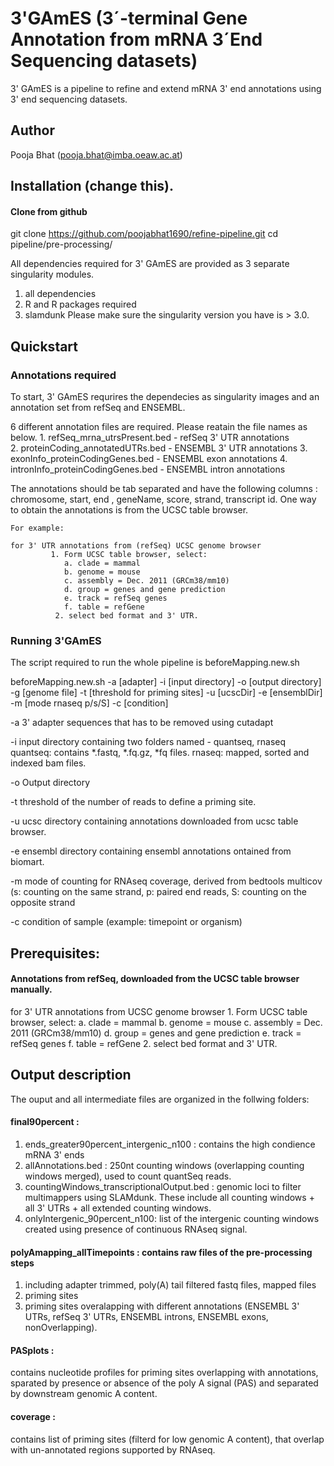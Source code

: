 # 3'GAmES (3´-terminal Gene Annotation from mRNA 3´End Sequencing datasets)
3' GAmES is a pipeline to refine and extend mRNA 3' end annotations using 3' end sequencing datasets. 

## Author
Pooja Bhat (pooja.bhat@imba.oeaw.ac.at)

## Installation (change this). 

#### Clone from github

git clone https://github.com/poojabhat1690/refine-pipeline.git
cd pipeline/pre-processing/

All dependencies required for 3' GAmES are provided as 3 separate singularity modules. 
 1. all dependencies 
 2. R and R packages required
 3. slamdunk
Please make sure the singularity version you have is > 3.0. 

## Quickstart

### Annotations required
To start, 3' GAmES requrires the dependecies as singularity images and an annotation set from refSeq and ENSEMBL. 

6 different annotation files are required. Please reatain the file names as below.
	1. refSeq_mrna_utrsPresent.bed - refSeq 3' UTR annotations  
	2. proteinCoding_annotatedUTRs.bed - ENSEMBL 3' UTR annotations 
	3. exonInfo_proteinCodingGenes.bed - ENSEMBL exon annotations 
	4. intronInfo_proteinCodingGenes.bed - ENSEMBL intron annotations 
	
The annotations should be tab separated and have the following columns : chromosome, start, end , geneName, score, strand, transcript id. 
One way to obtain the annotations is from the UCSC table browser.

	For example:
		
	for 3' UTR annotations from (refSeq) UCSC genome browser                                                                                                                                    
             1. Form UCSC table browser, select:
                a. clade = mammal 
                b. genome = mouse
                c. assembly = Dec. 2011 (GRCm38/mm10)
                d. group = genes and gene prediction
                e. track = refSeq genes
                f. table = refGene
              2. select bed format and 3' UTR. 

### Running 3'GAmES

The script required to run the whole pipeline is beforeMapping.new.sh

beforeMapping.new.sh -a [adapter] -i [input directory] -o [output directory] -g [genome file] -t [threshold for priming sites]
-u [ucscDir] -e [ensemblDir] -m [mode rnaseq p/s/S] -c [condition]
 
 
 -a 3' adapter sequences that has to be removed using cutadapt
 
 -i input directory containing two folders named - quantseq, rnaseq
                   quantseq: contains *.fastq, *.fq.gz, *fq  files. 
                   rnaseq: mapped, sorted and indexed bam files. 
 
 -o Output directory
 
 -t threshold of the number of reads to define a priming site.
 
 -u ucsc directory containing annotations downloaded from ucsc table browser. 
 
 -e ensembl directory containing ensembl annotations ontained from biomart. 
 
 -m mode of counting for RNAseq coverage, derived from bedtools multicov (s: counting on the same strand, 
            p: paired end reads, S: counting on the opposite strand
 
 -c condition of sample (example: timepoint or organism)
                
 ## Prerequisites: 



#### Annotations from refSeq, downloaded from the UCSC table browser manually. 

for 3' UTR annotations from UCSC genome browser 
             1. Form UCSC table browser, select:
                a. clade = mammal 
                b. genome = mouse
                c. assembly = Dec. 2011 (GRCm38/mm10)
                d. group = genes and gene prediction
                e. track = refSeq genes
                f. table = refGene
              2. select bed format and 3' UTR. 
      

     
 
## Output description
The ouput and all intermediate files are organized in the follwing folders:

#### final90percent :
 1. ends_greater90percent_intergenic_n100 :  contains the high condience mRNA 3' ends 
 2. allAnnotations.bed :  250nt counting windows (overlapping counting windows merged), used to count quantSeq reads.
 3. countingWindows_transcriptionalOutput.bed : genomic loci to filter multimappers using SLAMdunk. These include all counting windows + all 3' UTRs + all extended counting windows. 
 4. onlyIntergenic_90percent_n100: list of the intergenic counting windows created using presence of continuous RNAseq signal.

#### polyAmapping_allTimepoints : contains raw files of the pre-processing steps
 1. including adapter trimmed, poly(A) tail filtered fastq files, mapped files
 2. priming sites
 3. priming sites overalapping with different annotations (ENSEMBL 3' UTRs, refSeq 3' UTRs, ENSEMBL introns, ENSEMBL exons, nonOverlapping). 

#### PASplots :
 contains nucleotide profiles for priming sites overlapping with annotations, sparated by presence or absence of the poly A signal (PAS) and separated by downstream genomic A content. 

#### coverage : 
 contains list of priming sites (filterd for low genomic A content), that overlap with un-annotated regions supported by RNAseq. 
        


